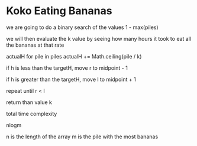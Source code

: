 

# Koko Eating Bananas

we are going to do a binary search of the values 1 - max(piles)

we will then evaluate the k value by seeing how many hours it took to eat all the bananas at that rate

actualH
for pile in piles
    actualH += Math.ceiling(pile / k)

if h is less than the targetH, move r to midpoint - 1

if h is greater than the targetH, move l to midpoint + 1

repeat until r < l

return than value k

total time complexity

nlogm

n is the length of the array
m is the pile with the most bananas